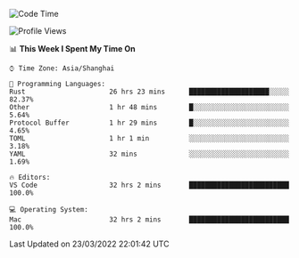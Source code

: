 <!--START_SECTION:waka-->
![Code Time](http://img.shields.io/badge/Code%20Time-1%2C127%20hrs%2043%20mins-blue)

![Profile Views](http://img.shields.io/badge/Profile%20Views-1-blue)

📊 **This Week I Spent My Time On** 

```text
⌚︎ Time Zone: Asia/Shanghai

💬 Programming Languages: 
Rust                     26 hrs 23 mins      ████████████████████░░░░░   82.37% 
Other                    1 hr 48 mins        █░░░░░░░░░░░░░░░░░░░░░░░░   5.64% 
Protocol Buffer          1 hr 29 mins        █░░░░░░░░░░░░░░░░░░░░░░░░   4.65% 
TOML                     1 hr 1 min          ░░░░░░░░░░░░░░░░░░░░░░░░░   3.18% 
YAML                     32 mins             ░░░░░░░░░░░░░░░░░░░░░░░░░   1.69%

🔥 Editors: 
VS Code                  32 hrs 2 mins       █████████████████████████   100.0%

💻 Operating System: 
Mac                      32 hrs 2 mins       █████████████████████████   100.0%

```


 Last Updated on 23/03/2022 22:01:42 UTC
<!--END_SECTION:waka-->
